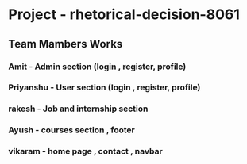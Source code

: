 # Project - rhetorical-decision-8061

## Team Mambers Works

### Amit - Admin section (login , register, profile)
### Priyanshu - User section (login , register, profile)
### rakesh - Job and internship section 
### Ayush - courses section , footer 
### vikaram - home page , contact , navbar  


